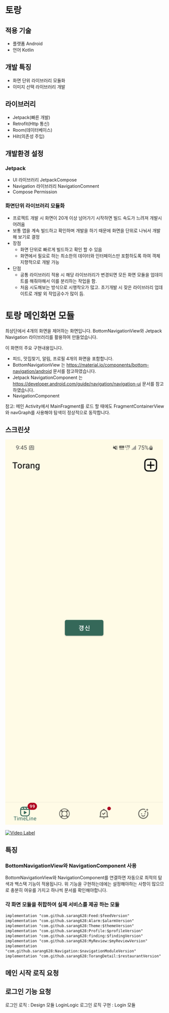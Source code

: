 # 토랑

## 적용 기술
- 플랫폼 Android<br>
- 언어 Kotlin<br>

## 개발 특징
- 화면 단위 라이브러리 모듈화
- 이미지 선택 라이브러리 개발

## 라이브러리
- Jetpack(빠른 개발)
- Retrofit(Http 통신)
- Room(데이터베이스)
- Hilt(의존성 주입)

## 개발환경 설정

### Jetpack
- UI 라이브러리 JetpackCompose
- Navigation 라이브러리 NavigationComnent
- Compose Permission

### 화면단위 라이브러리 모듈화
- 프로젝트 개발 시 화면이 20개 이상 넘어가기 시작하면 빌드 속도가 느려져 개발시 어려움
- 보통 앱을 계속 빌드하고 확인하며 개발을 하기 때문에 화면을 단위로 나눠서 개발해 보기로 결정
- 장점
  - 화면 단위로 빠르게 빌드하고 확인 할 수 있음
  - 화면에서 필요로 하는 최소한의 데이터와 인터페이스만 포함하도록 하여 객체지향적으로 개발 가능
- 단점
  - 공통 라이브러리 적용 시 해당 라이브러리가 변경되면 모든 화면 모듈을 업데이트를 해줘야해서 이를 분리하는 작업을 함.
  - 처음 시도해보는 방식으로 시행착오가 많고. 초기개발 시 잦은 라이브러리 업데이트로 개발 외 작업공수가 많이 듬.

# 토랑 메인화면 모듈
최상단에서 4개의 화면을 제어하는 화면입니다. BottomNavigationView와 Jetpack Navigation
라이브러리를 활용하여 만들었습니다.

이 화면의 주요 구현내용입니다.
 * 피드, 맛집찾기, 알림, 프로필 4개의 화면을 포함합니다.
 * BottomNavigationView 는 https://material.io/components/bottom-navigation/android 문서를 참고하였습니다.
 * Jetpack NavigationComponent 는 https://developer.android.com/guide/navigation/navigation-ui 문서를 참고하였습니다.
 * NavigationComponent

참고: 메인 Activity에서 MainFragment를 로드 할 때에도 FragmentContainerView와 navGraph를 사용해야
탐색이 정상적으로 동작합니다.

## 스크린샷
<img src="screenshots/Screenshot_20220809_094527.png" width="500px"/>

[![Video Label](https://i9.ytimg.com/vi/la73aBBfSik/mq2.jpg?sqp=CPT8xpcG&rs=AOn4CLDFKFPsgwJYXTxN7d3ewBDgfu8DTQ)](https://youtu.be/la73aBBfSik)

## 특징

### BottomNavigationView와 NavigationComponent 사용
BottomNavigationView와 NavigationComponent를 연결하면 자동으로 최적의 탐색과 백스택 기능이 적용됩니다.
위 기능을 구현하는데에는 설정해야하는 사항이 많으므로 충분히 여유를 가지고 하나씩 문서를 확인해야합니다.

### 각 화면 모듈을 취합하여 실제 서비스를 제공 하는 모듈
```
implementation "com.github.sarang628:Feed:$feedVersion"
implementation "com.github.sarang628:Alarm:$alarmVersion"
implementation "com.github.sarang628:Theme:$themeVersion"
implementation "com.github.sarang628:Profile:$profileVersion"
implementation "com.github.sarang628:finding:$findingVersion"
implementation "com.github.sarang628:MyReview:$myReviewVersion"
implementation "com.github.sarang628:Navigation:$navigationModuleVersion"
implementation "com.github.sarang628:TorangDetail:$restaurantVersion"
```

## 메인 시작 로직 요청


## 로그인 기능 요청
로그인 로직 : Design 모듈 LoginLogic
로그인 로직 구현 : Login 모듈


